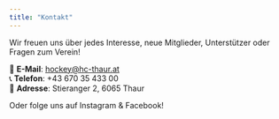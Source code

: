 ```yaml
---
title: "Kontakt"
---
```


Wir freuen uns über jedes Interesse, neue Mitglieder, Unterstützer oder Fragen zum Verein!

📧 **E-Mail**: [hockey@hc-thaur.at](mailto:hockey@hc-thaur.at)  
📞 **Telefon**: +43 670 35 433 00  
📍 **Adresse**: Stieranger 2, 6065 Thaur

Oder folge uns auf Instagram & Facebook!
